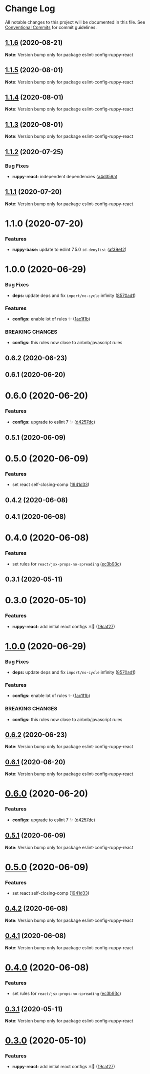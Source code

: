 # Change Log

All notable changes to this project will be documented in this file.
See [Conventional Commits](https://conventionalcommits.org) for commit guidelines.

## [1.1.6](https://github.com/Ruppyio/eslint-configs/compare/eslint-config-ruppy-react@1.1.5...eslint-config-ruppy-react@1.1.6) (2020-08-21)

**Note:** Version bump only for package eslint-config-ruppy-react

## [1.1.5](https://github.com/Ruppyio/eslint-configs/compare/eslint-config-ruppy-react@1.1.4...eslint-config-ruppy-react@1.1.5) (2020-08-01)

**Note:** Version bump only for package eslint-config-ruppy-react

## [1.1.4](https://github.com/Ruppyio/eslint-configs/compare/eslint-config-ruppy-react@1.1.3...eslint-config-ruppy-react@1.1.4) (2020-08-01)

**Note:** Version bump only for package eslint-config-ruppy-react

## [1.1.3](https://github.com/Ruppyio/eslint-configs/compare/eslint-config-ruppy-react@1.1.2...eslint-config-ruppy-react@1.1.3) (2020-08-01)

**Note:** Version bump only for package eslint-config-ruppy-react

## [1.1.2](https://github.com/Ruppyio/eslint-configs/compare/eslint-config-ruppy-react@1.1.1...eslint-config-ruppy-react@1.1.2) (2020-07-25)

### Bug Fixes

- **ruppy-react:** independent dependencies ([a4d359a](https://github.com/Ruppyio/eslint-configs/commit/a4d359a12345013627f0ba631f2750c6fde72f2b))

## [1.1.1](https://github.com/Ruppyio/eslint-configs/compare/eslint-config-ruppy-react@1.1.0...eslint-config-ruppy-react@1.1.1) (2020-07-20)

**Note:** Version bump only for package eslint-config-ruppy-react

# 1.1.0 (2020-07-20)

### Features

- **ruppy-base:** update to eslint 7.5.0 `id-denylist` ([af39ef2](https://github.com/Ruppyio/eslint-configs/commit/af39ef2250970a411b5cc8b6141cb6e49fe0451a))

# 1.0.0 (2020-06-29)

### Bug Fixes

- **deps:** update deps and fix `import/no-cycle` infinity ([8570ad1](https://github.com/Ruppyio/eslint-configs/commit/8570ad1b5e58ce5cb528f96f43f7dc193e2decf7))

### Features

- **configs:** enable lot of rules ✨ ([1ac1f1b](https://github.com/Ruppyio/eslint-configs/commit/1ac1f1b69b39da942bb8758a42359e1a10ae852a))

### BREAKING CHANGES

- **configs:** this rules now close to airbnb/javascript rules

## 0.6.2 (2020-06-23)

## 0.6.1 (2020-06-20)

# 0.6.0 (2020-06-20)

### Features

- **configs:** upgrade to eslint 7 ✨ ([d4257dc](https://github.com/Ruppyio/eslint-configs/commit/d4257dccaca3ba704dfaa1614ab3d485b8837882))

## 0.5.1 (2020-06-09)

# 0.5.0 (2020-06-09)

### Features

- set react self-closing-comp ([1941d33](https://github.com/Ruppyio/eslint-configs/commit/1941d337aae58f6fc98b8c61d0d3fd93098ad73a))

## 0.4.2 (2020-06-08)

## 0.4.1 (2020-06-08)

# 0.4.0 (2020-06-08)

### Features

- set rules for `react/jsx-props-no-spreading` ([ec3b93c](https://github.com/Ruppyio/eslint-configs/commit/ec3b93c565bc56f21be22b67e3237a06b4c49e83))

## 0.3.1 (2020-05-11)

# 0.3.0 (2020-05-10)

### Features

- **ruppy-react:** add initial react configs ⚛🐤 ([19caf27](https://github.com/Ruppyio/eslint-configs/commit/19caf2740536c1425ef84359530a771bb5fd96f6))

# [1.0.0](https://github.com/Ruppyio/eslint-configs/compare/v0.6.2...v1.0.0) (2020-06-29)

### Bug Fixes

- **deps:** update deps and fix `import/no-cycle` infinity ([8570ad1](https://github.com/Ruppyio/eslint-configs/commit/8570ad1b5e58ce5cb528f96f43f7dc193e2decf7))

### Features

- **configs:** enable lot of rules ✨ ([1ac1f1b](https://github.com/Ruppyio/eslint-configs/commit/1ac1f1b69b39da942bb8758a42359e1a10ae852a))

### BREAKING CHANGES

- **configs:** this rules now close to airbnb/javascript rules

## [0.6.2](https://github.com/Ruppyio/eslint-configs/compare/v0.6.1...v0.6.2) (2020-06-23)

**Note:** Version bump only for package eslint-config-ruppy-react

## [0.6.1](https://github.com/Ruppyio/eslint-configs/compare/v0.6.0...v0.6.1) (2020-06-20)

**Note:** Version bump only for package eslint-config-ruppy-react

# [0.6.0](https://github.com/Ruppyio/eslint-configs/compare/v0.5.1...v0.6.0) (2020-06-20)

### Features

- **configs:** upgrade to eslint 7 ✨ ([d4257dc](https://github.com/Ruppyio/eslint-configs/commit/d4257dccaca3ba704dfaa1614ab3d485b8837882))

## [0.5.1](https://github.com/Ruppyio/eslint-configs/compare/v0.5.0...v0.5.1) (2020-06-09)

**Note:** Version bump only for package eslint-config-ruppy-react

# [0.5.0](https://github.com/Ruppyio/eslint-configs/compare/v0.4.2...v0.5.0) (2020-06-09)

### Features

- set react self-closing-comp ([1941d33](https://github.com/Ruppyio/eslint-configs/commit/1941d337aae58f6fc98b8c61d0d3fd93098ad73a))

## [0.4.2](https://github.com/Ruppyio/eslint-configs/compare/v0.4.1...v0.4.2) (2020-06-08)

**Note:** Version bump only for package eslint-config-ruppy-react

## [0.4.1](https://github.com/Ruppyio/eslint-configs/compare/v0.4.0...v0.4.1) (2020-06-08)

**Note:** Version bump only for package eslint-config-ruppy-react

# [0.4.0](https://github.com/Ruppyio/eslint-configs/compare/v0.3.1...v0.4.0) (2020-06-08)

### Features

- set rules for `react/jsx-props-no-spreading` ([ec3b93c](https://github.com/Ruppyio/eslint-configs/commit/ec3b93c565bc56f21be22b67e3237a06b4c49e83))

## [0.3.1](https://github.com/Ruppyio/eslint-configs/compare/v0.3.0...v0.3.1) (2020-05-11)

**Note:** Version bump only for package eslint-config-ruppy-react

# [0.3.0](https://github.com/Ruppyio/eslint-configs/compare/v0.2.0...v0.3.0) (2020-05-10)

### Features

- **ruppy-react:** add initial react configs ⚛🐤 ([19caf27](https://github.com/Ruppyio/eslint-configs/commit/19caf2740536c1425ef84359530a771bb5fd96f6))
